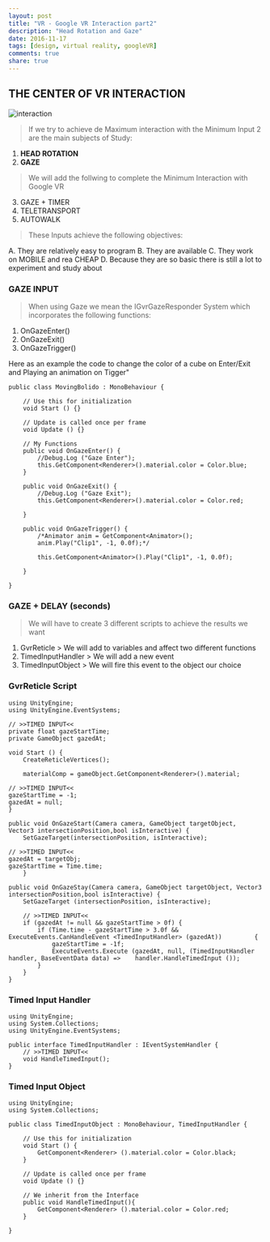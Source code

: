 ```yaml
---
layout: post
title: "VR - Google VR Interaction part2"
description: "Head Rotation and Gaze"
date: 2016-11-17
tags: [design, virtual reality, googleVR]
comments: true
share: true
---
```


## THE CENTER OF VR INTERACTION

![interaction](https://cloud.githubusercontent.com/assets/17754060/20390726/822801fa-aca6-11e6-94d4-781800a38f9b.jpg)

> If we try to achieve de Maximum interaction with the Minimum Input 2 are the main subjects of Study:

1. **HEAD ROTATION**
2. **GAZE**

> We will add the follwing to complete the Minimum Interaction with Google VR

3. GAZE + TIMER
4. TELETRANSPORT
5. AUTOWALK

> These Inputs achieve the following objectives:

A. They are relatively easy to program
B. They are available
C. They work on MOBILE and rea CHEAP
D. Because they are so basic there is still a lot to experiment and study about

### GAZE INPUT

> When using Gaze we mean the IGvrGazeResponder System which incorporates the following functions:

1. OnGazeEnter()
2. OnGazeExit()
3. OnGazeTrigger()

Here as an example the code to change the color of a cube on Enter/Exit and Playing an animation on Tigger"


	public class MovingBolido : MonoBehaviour {

		// Use this for initialization
		void Start () {}

		// Update is called once per frame
		void Update () {}

		// My Functions
		public void OnGazeEnter() {
			//Debug.Log ("Gaze Enter");
			this.GetComponent<Renderer>().material.color = Color.blue;
		}

		public void OnGazeExit() {
			//Debug.Log ("Gaze Exit");
			this.GetComponent<Renderer>().material.color = Color.red;

		}

		public void OnGazeTrigger() {
			/*Animator anim = GetComponent<Animator>();
			anim.Play("Clip1", -1, 0.0f);*/

			this.GetComponent<Animator>().Play("Clip1", -1, 0.0f);

		} 

	}

### GAZE + DELAY (seconds)

> We will have to create 3 different scripts to achieve the results we want

1. GvrReticle > We will add to variables and affect two different functions
2. TimedInputHandler > We will add a new event
3. TimedInputObject > We will fire this event to the object our choice

### GvrReticle Script

	using UnityEngine;
	using UnityEngine.EventSystems;	

	// >>TIMED INPUT<<
	private float gazeStartTime;
	private GameObject gazedAt;

	void Start () {
    	CreateReticleVertices();

    	materialComp = gameObject.GetComponent<Renderer>().material;

	// >>TIMED INPUT<<
	gazeStartTime = -1;
	gazedAt = null;
  	}

	public void OnGazeStart(Camera camera, GameObject targetObject, Vector3 intersectionPosition,bool isInteractive) {
    	SetGazeTarget(intersectionPosition, isInteractive);

	// >>TIMED INPUT<<
	gazedAt = targetObj;
	gazeStartTime = Time.time;
    	}

	public void OnGazeStay(Camera camera, GameObject targetObject, Vector3 intersectionPosition,bool isInteractive) {
		SetGazeTarget (intersectionPosition, isInteractive);

		// >>TIMED INPUT<<
		if (gazedAt != null && gazeStartTime > 0f) {
			if (Time.time - gazeStartTime > 3.0f && ExecuteEvents.CanHandleEvent <TimedInputHandler> (gazedAt)) 		{
				gazeStartTime = -1f;
				ExecuteEvents.Execute (gazedAt, null, (TimedInputHandler handler, BaseEventData data) => 	handler.HandleTimedInput ());
			}
		}
	}

### Timed Input Handler

	using UnityEngine;
	using System.Collections;
	using UnityEngine.EventSystems;

	public interface TimedInputHandler : IEventSystemHandler {
		// >>TIMED INPUT<<
		void HandleTimedInput();
	}

### Timed Input Object

	using UnityEngine;
	using System.Collections;

	public class TimedInputObject : MonoBehaviour, TimedInputHandler {

		// Use this for initialization
		void Start () {
			GetComponent<Renderer> ().material.color = Color.black;
		}
		
		// Update is called once per frame
		void Update () {}

		// We inherit from the Interface
		public void HandleTimedInput(){
			GetComponent<Renderer> ().material.color = Color.red;
		}

	}
